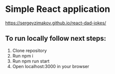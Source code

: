 # Simple React application
 https://sergeyzimakov.github.io/react-dad-jokes/
## To run locally follow next steps:
1. Clone repository
2. Run npm i
3. Run npm run start
4. Open localhost:3000 in your browser
